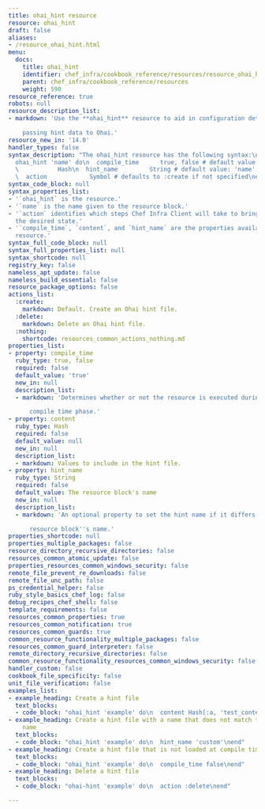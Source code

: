 ```yaml
---
title: ohai_hint resource
resource: ohai_hint
draft: false
aliases:
- /resource_ohai_hint.html
menu:
  docs:
    title: ohai_hint
    identifier: chef_infra/cookbook_reference/resources/resource_ohai_hint.md ohai_hint
    parent: chef_infra/cookbook_reference/resources
    weight: 590
resource_reference: true
robots: null
resource_description_list:
- markdown: 'Use the **ohai_hint** resource to aid in configuration detection by

    passing hint data to Ohai.'
resource_new_in: '14.0'
handler_types: false
syntax_description: "The ohai_hint resource has the following syntax:\n\n``` ruby\n\
  ohai_hint 'name' do\n  compile_time      true, false # default value: true\n  content\
  \           Hash\n  hint_name         String # default value: 'name' unless specified\n\
  \  action            Symbol # defaults to :create if not specified\nend\n```"
syntax_code_block: null
syntax_properties_list:
- '`ohai_hint` is the resource.'
- '`name` is the name given to the resource block.'
- '`action` identifies which steps Chef Infra Client will take to bring the node into
  the desired state.'
- '`compile_time`, `content`, and `hint_name` are the properties available to this
  resource.'
syntax_full_code_block: null
syntax_full_properties_list: null
syntax_shortcode: null
registry_key: false
nameless_apt_update: false
nameless_build_essential: false
resource_package_options: false
actions_list:
  :create:
    markdown: Default. Create an Ohai hint file.
  :delete:
    markdown: Delete an Ohai hint file.
  :nothing:
    shortcode: resources_common_actions_nothing.md
properties_list:
- property: compile_time
  ruby_type: true, false
  required: false
  default_value: 'true'
  new_in: null
  description_list:
  - markdown: 'Determines whether or not the resource is executed during the

      compile time phase.'
- property: content
  ruby_type: Hash
  required: false
  default_value: null
  new_in: null
  description_list:
  - markdown: Values to include in the hint file.
- property: hint_name
  ruby_type: String
  required: false
  default_value: The resource block's name
  new_in: null
  description_list:
  - markdown: 'An optional property to set the hint name if it differs from the

      resource block''s name.'
properties_shortcode: null
properties_multiple_packages: false
resource_directory_recursive_directories: false
resources_common_atomic_update: false
properties_resources_common_windows_security: false
remote_file_prevent_re_downloads: false
remote_file_unc_path: false
ps_credential_helper: false
ruby_style_basics_chef_log: false
debug_recipes_chef_shell: false
template_requirements: false
resources_common_properties: true
resources_common_notification: true
resources_common_guards: true
common_resource_functionality_multiple_packages: false
resources_common_guard_interpreter: false
remote_directory_recursive_directories: false
common_resource_functionality_resources_common_windows_security: false
handler_custom: false
cookbook_file_specificity: false
unit_file_verification: false
examples_list:
- example_heading: Create a hint file
  text_blocks:
  - code_block: "ohai_hint 'example' do\n  content Hash[:a, 'test_content']\nend"
- example_heading: Create a hint file with a name that does not match the resource
    name
  text_blocks:
  - code_block: "ohai_hint 'example' do\n  hint_name 'custom'\nend"
- example_heading: Create a hint file that is not loaded at compile time
  text_blocks:
  - code_block: "ohai_hint 'example' do\n  compile_time false\nend"
- example_heading: Delete a hint file
  text_blocks:
  - code_block: "ohai-hint 'example' do\n  action :delete\nend"

---
```

